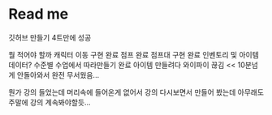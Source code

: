 # Read me
깃허브 만들기 4트만에 성공


뭘 적어야 할까
캐릭터 이동 구현 완료
점프 완료
점프대 구현 완료
인벤토리 및 아이템 데이터? 수준별 수업에서 따라만들기 완료
아이템 만들려다 와이파이 끊김 << 10분넘게 안돌아와서 완전 무서웠음...

뭔가 강의 들었는데 머리속에 들어온게 없어서 강의 다시보면서 만들어 봤는데
아무래도 주말에 강의 계속봐야할듯... 

